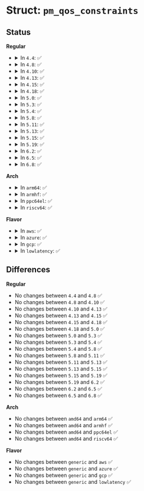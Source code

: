 # Struct: <code>pm_qos_constraints</code>

## Status
<b>Regular</b>
<ul>
<li>
<details>
<summary>In <code>4.4</code>: ✅</summary>

```c
struct pm_qos_constraints {
    struct plist_head list;
    s32 target_value;
    s32 default_value;
    s32 no_constraint_value;
    enum pm_qos_type type;
    struct blocking_notifier_head *notifiers;
};
```
</details>
</li>
<li>
<details>
<summary>In <code>4.8</code>: ✅</summary>

```c
struct pm_qos_constraints {
    struct plist_head list;
    s32 target_value;
    s32 default_value;
    s32 no_constraint_value;
    enum pm_qos_type type;
    struct blocking_notifier_head *notifiers;
};
```
</details>
</li>
<li>
<details>
<summary>In <code>4.10</code>: ✅</summary>

```c
struct pm_qos_constraints {
    struct plist_head list;
    s32 target_value;
    s32 default_value;
    s32 no_constraint_value;
    enum pm_qos_type type;
    struct blocking_notifier_head *notifiers;
};
```
</details>
</li>
<li>
<details>
<summary>In <code>4.13</code>: ✅</summary>

```c
struct pm_qos_constraints {
    struct plist_head list;
    s32 target_value;
    s32 default_value;
    s32 no_constraint_value;
    enum pm_qos_type type;
    struct blocking_notifier_head *notifiers;
};
```
</details>
</li>
<li>
<details>
<summary>In <code>4.15</code>: ✅</summary>

```c
struct pm_qos_constraints {
    struct plist_head list;
    s32 target_value;
    s32 default_value;
    s32 no_constraint_value;
    enum pm_qos_type type;
    struct blocking_notifier_head *notifiers;
};
```
</details>
</li>
<li>
<details>
<summary>In <code>4.18</code>: ✅</summary>

```c
struct pm_qos_constraints {
    struct plist_head list;
    s32 target_value;
    s32 default_value;
    s32 no_constraint_value;
    enum pm_qos_type type;
    struct blocking_notifier_head *notifiers;
};
```
</details>
</li>
<li>
<details>
<summary>In <code>5.0</code>: ✅</summary>

```c
struct pm_qos_constraints {
    struct plist_head list;
    s32 target_value;
    s32 default_value;
    s32 no_constraint_value;
    enum pm_qos_type type;
    struct blocking_notifier_head *notifiers;
};
```
</details>
</li>
<li>
<details>
<summary>In <code>5.3</code>: ✅</summary>

```c
struct pm_qos_constraints {
    struct plist_head list;
    s32 target_value;
    s32 default_value;
    s32 no_constraint_value;
    enum pm_qos_type type;
    struct blocking_notifier_head *notifiers;
};
```
</details>
</li>
<li>
<details>
<summary>In <code>5.4</code>: ✅</summary>

```c
struct pm_qos_constraints {
    struct plist_head list;
    s32 target_value;
    s32 default_value;
    s32 no_constraint_value;
    enum pm_qos_type type;
    struct blocking_notifier_head *notifiers;
};
```
</details>
</li>
<li>
<details>
<summary>In <code>5.8</code>: ✅</summary>

```c
struct pm_qos_constraints {
    struct plist_head list;
    s32 target_value;
    s32 default_value;
    s32 no_constraint_value;
    enum pm_qos_type type;
    struct blocking_notifier_head *notifiers;
};
```
</details>
</li>
<li>
<details>
<summary>In <code>5.11</code>: ✅</summary>

```c
struct pm_qos_constraints {
    struct plist_head list;
    s32 target_value;
    s32 default_value;
    s32 no_constraint_value;
    enum pm_qos_type type;
    struct blocking_notifier_head *notifiers;
};
```
</details>
</li>
<li>
<details>
<summary>In <code>5.13</code>: ✅</summary>

```c
struct pm_qos_constraints {
    struct plist_head list;
    s32 target_value;
    s32 default_value;
    s32 no_constraint_value;
    enum pm_qos_type type;
    struct blocking_notifier_head *notifiers;
};
```
</details>
</li>
<li>
<details>
<summary>In <code>5.15</code>: ✅</summary>

```c
struct pm_qos_constraints {
    struct plist_head list;
    s32 target_value;
    s32 default_value;
    s32 no_constraint_value;
    enum pm_qos_type type;
    struct blocking_notifier_head *notifiers;
};
```
</details>
</li>
<li>
<details>
<summary>In <code>5.19</code>: ✅</summary>

```c
struct pm_qos_constraints {
    struct plist_head list;
    s32 target_value;
    s32 default_value;
    s32 no_constraint_value;
    enum pm_qos_type type;
    struct blocking_notifier_head *notifiers;
};
```
</details>
</li>
<li>
<details>
<summary>In <code>6.2</code>: ✅</summary>

```c
struct pm_qos_constraints {
    struct plist_head list;
    s32 target_value;
    s32 default_value;
    s32 no_constraint_value;
    enum pm_qos_type type;
    struct blocking_notifier_head *notifiers;
};
```
</details>
</li>
<li>
<details>
<summary>In <code>6.5</code>: ✅</summary>

```c
struct pm_qos_constraints {
    struct plist_head list;
    s32 target_value;
    s32 default_value;
    s32 no_constraint_value;
    enum pm_qos_type type;
    struct blocking_notifier_head *notifiers;
};
```
</details>
</li>
<li>
<details>
<summary>In <code>6.8</code>: ✅</summary>

```c
struct pm_qos_constraints {
    struct plist_head list;
    s32 target_value;
    s32 default_value;
    s32 no_constraint_value;
    enum pm_qos_type type;
    struct blocking_notifier_head *notifiers;
};
```
</details>
</li>
</ul>
<b>Arch</b>
<ul>
<li>
<details>
<summary>In <code>arm64</code>: ✅</summary>

```c
struct pm_qos_constraints {
    struct plist_head list;
    s32 target_value;
    s32 default_value;
    s32 no_constraint_value;
    enum pm_qos_type type;
    struct blocking_notifier_head *notifiers;
};
```
</details>
</li>
<li>
<details>
<summary>In <code>armhf</code>: ✅</summary>

```c
struct pm_qos_constraints {
    struct plist_head list;
    s32 target_value;
    s32 default_value;
    s32 no_constraint_value;
    enum pm_qos_type type;
    struct blocking_notifier_head *notifiers;
};
```
</details>
</li>
<li>
<details>
<summary>In <code>ppc64el</code>: ✅</summary>

```c
struct pm_qos_constraints {
    struct plist_head list;
    s32 target_value;
    s32 default_value;
    s32 no_constraint_value;
    enum pm_qos_type type;
    struct blocking_notifier_head *notifiers;
};
```
</details>
</li>
<li>
<details>
<summary>In <code>riscv64</code>: ✅</summary>

```c
struct pm_qos_constraints {
    struct plist_head list;
    s32 target_value;
    s32 default_value;
    s32 no_constraint_value;
    enum pm_qos_type type;
    struct blocking_notifier_head *notifiers;
};
```
</details>
</li>
</ul>
<b>Flavor</b>
<ul>
<li>
<details>
<summary>In <code>aws</code>: ✅</summary>

```c
struct pm_qos_constraints {
    struct plist_head list;
    s32 target_value;
    s32 default_value;
    s32 no_constraint_value;
    enum pm_qos_type type;
    struct blocking_notifier_head *notifiers;
};
```
</details>
</li>
<li>
<details>
<summary>In <code>azure</code>: ✅</summary>

```c
struct pm_qos_constraints {
    struct plist_head list;
    s32 target_value;
    s32 default_value;
    s32 no_constraint_value;
    enum pm_qos_type type;
    struct blocking_notifier_head *notifiers;
};
```
</details>
</li>
<li>
<details>
<summary>In <code>gcp</code>: ✅</summary>

```c
struct pm_qos_constraints {
    struct plist_head list;
    s32 target_value;
    s32 default_value;
    s32 no_constraint_value;
    enum pm_qos_type type;
    struct blocking_notifier_head *notifiers;
};
```
</details>
</li>
<li>
<details>
<summary>In <code>lowlatency</code>: ✅</summary>

```c
struct pm_qos_constraints {
    struct plist_head list;
    s32 target_value;
    s32 default_value;
    s32 no_constraint_value;
    enum pm_qos_type type;
    struct blocking_notifier_head *notifiers;
};
```
</details>
</li>
</ul>

## Differences
<b>Regular</b>
<ul>
<li>
No changes between <code>4.4</code> and <code>4.8</code> ✅
</li>
<li>
No changes between <code>4.8</code> and <code>4.10</code> ✅
</li>
<li>
No changes between <code>4.10</code> and <code>4.13</code> ✅
</li>
<li>
No changes between <code>4.13</code> and <code>4.15</code> ✅
</li>
<li>
No changes between <code>4.15</code> and <code>4.18</code> ✅
</li>
<li>
No changes between <code>4.18</code> and <code>5.0</code> ✅
</li>
<li>
No changes between <code>5.0</code> and <code>5.3</code> ✅
</li>
<li>
No changes between <code>5.3</code> and <code>5.4</code> ✅
</li>
<li>
No changes between <code>5.4</code> and <code>5.8</code> ✅
</li>
<li>
No changes between <code>5.8</code> and <code>5.11</code> ✅
</li>
<li>
No changes between <code>5.11</code> and <code>5.13</code> ✅
</li>
<li>
No changes between <code>5.13</code> and <code>5.15</code> ✅
</li>
<li>
No changes between <code>5.15</code> and <code>5.19</code> ✅
</li>
<li>
No changes between <code>5.19</code> and <code>6.2</code> ✅
</li>
<li>
No changes between <code>6.2</code> and <code>6.5</code> ✅
</li>
<li>
No changes between <code>6.5</code> and <code>6.8</code> ✅
</li>
</ul>
<b>Arch</b>
<ul>
<li>
No changes between <code>amd64</code> and <code>arm64</code> ✅
</li>
<li>
No changes between <code>amd64</code> and <code>armhf</code> ✅
</li>
<li>
No changes between <code>amd64</code> and <code>ppc64el</code> ✅
</li>
<li>
No changes between <code>amd64</code> and <code>riscv64</code> ✅
</li>
</ul>
<b>Flavor</b>
<ul>
<li>
No changes between <code>generic</code> and <code>aws</code> ✅
</li>
<li>
No changes between <code>generic</code> and <code>azure</code> ✅
</li>
<li>
No changes between <code>generic</code> and <code>gcp</code> ✅
</li>
<li>
No changes between <code>generic</code> and <code>lowlatency</code> ✅
</li>
</ul>
